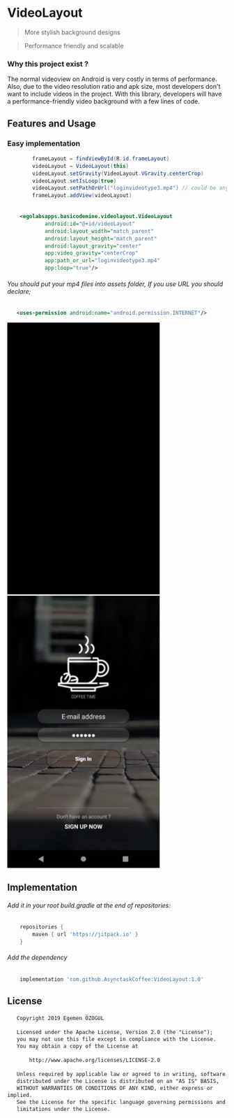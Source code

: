 # VideoLayout
> More stylish background designs

> Performance friendly and scalable

### Why this project exist ?
The normal videoview on Android is very costly in terms of performance. Also, due to the video resolution ratio and apk size, most developers don't want to include videos in the project. With this library, developers will have a performance-friendly video background with a few lines of code.

## Features and Usage

### Easy implementation 

```java
        frameLayout = findViewById(R.id.frameLayout)
        videoLayout = VideoLayout(this)
        videoLayout.setGravity(VideoLayout.VGravity.centerCrop)
        videoLayout.setIsLoop(true)
        videoLayout.setPathOrUrl("loginvideotype3.mp4") // could be any video url
        frameLayout.addView(videoLayout)
```

```xml
        
    <egolabsapps.basicodemine.videolayout.VideoLayout
            android:id="@+id/videoLayout"
            android:layout_width="match_parent"
            android:layout_height="match_parent"
            android:layout_gravity="center"
            app:video_gravity="centerCrop"
            app:path_or_url="loginvideotype3.mp4"
            app:loop="true"/>

```

###### You should put your mp4 files into assets folder, If you use URL you should declare;

```xml
   <uses-permission android:name="android.permission.INTERNET"/>
```


<img src="previews/videolayout1.gif" width="350"> <img src="previews/videolayout2.gif" width="350">

## Implementation

###### Add it in your root build.gradle at the end of repositories:

```groovy
    repositories {
        maven { url 'https://jitpack.io' }
    }
```

###### Add the dependency

```groovy
    implementation 'com.github.AsynctaskCoffee:VideoLayout:1.0'
```

## License

```
   Copyright 2019 Egemen ÖZOGUL

   Licensed under the Apache License, Version 2.0 (the "License");
   you may not use this file except in compliance with the License.
   You may obtain a copy of the License at

       http://www.apache.org/licenses/LICENSE-2.0

   Unless required by applicable law or agreed to in writing, software
   distributed under the License is distributed on an "AS IS" BASIS,
   WITHOUT WARRANTIES OR CONDITIONS OF ANY KIND, either express or implied.
   See the License for the specific language governing permissions and
   limitations under the License.
```
